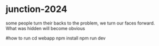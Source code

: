 # junction-2024
some people turn their backs to the problem, we turn our faces forward. What was hidden will become obvious


#how to run 
cd webapp
npm install
npm run dev
